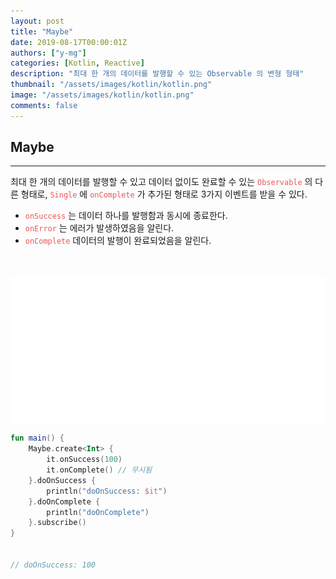 ```yaml
---
layout: post
title: "Maybe"
date: 2019-08-17T00:00:01Z
authors: ["y-mg"]
categories: [Kotlin, Reactive]
description: "최대 한 개의 데이터를 발행할 수 있는 Observable 의 변형 형태"
thumbnail: "/assets/images/kotlin/kotlin.png"
image: "/assets/images/kotlin/kotlin.png"
comments: false
---
```


## Maybe
***
최대 한 개의 데이터를 발행할 수 있고 데이터 없이도 완료할 수 있는 <code style="color: #eb5657;">Observable</code> 의 다른 형태로, <code style="color: #eb5657;">Single</code> 에 <code style="color: #eb5657;">onComplete</code> 가 추가된 형태로 3가지 이벤트를 받을 수 있다. 
- <code style="color: #eb5657;">onSuccess</code> 는 데이터 하나를 발행함과 동시에 종료한다. 
- <code style="color: #eb5657;">onError</code> 는 에러가 발생하였음을 알린다.
- <code style="color: #eb5657;">onComplete</code> 데이터의 발행이 완료되었음을 알린다.
<br/>
<br/>

<div style="
background-color: #ffffff;
background-image: url(/assets/images/kotlin/reactive/maybe.png);
background-size: contain;
background-repeat: no-repeat;
background-position: center center;
">
<img src="/assets/images/kotlin/reactive/maybe.png" style="visibility: hidden;" />
</div>

```kotlin
fun main() {
    Maybe.create<Int> {
        it.onSuccess(100)
        it.onComplete() // 무시됨
    }.doOnSuccess {
        println("doOnSuccess: $it")
    }.doOnComplete {
        println("doOnComplete")
    }.subscribe()
}


// doOnSuccess: 100
```